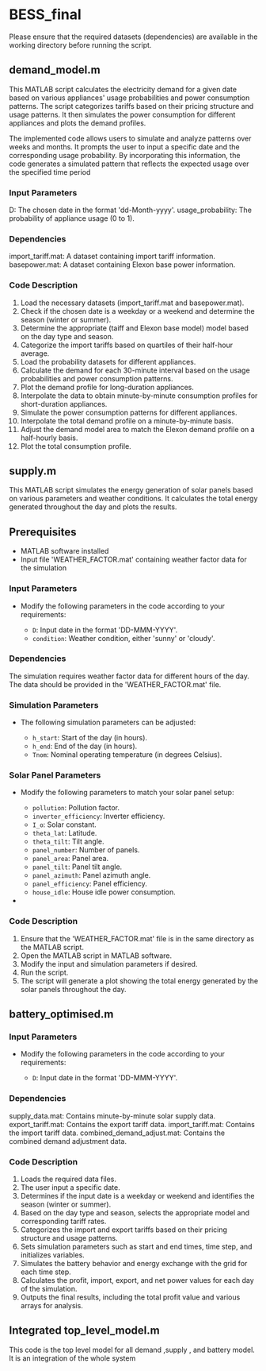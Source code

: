 # BESS_final
Please ensure that the required datasets (dependencies) are available in the working directory before running the script.

## demand_model.m

This MATLAB script calculates the electricity demand for a given date based on various appliances' usage probabilities and power consumption patterns. The script categorizes tariffs based on their pricing structure and usage patterns. It then simulates the power consumption for different appliances and plots the demand profiles.


The implemented code allows users to simulate and analyze patterns over weeks and months. It prompts the user to input a specific date and the corresponding usage probability. By incorporating this information, the code generates a simulated pattern that reflects the expected usage over the specified time period

### Input Parameters
D: The chosen date in the format 'dd-Month-yyyy'.
usage_probability: The probability of appliance usage (0 to 1).

### Dependencies
import_tariff.mat: A dataset containing import tariff information.
basepower.mat: A dataset containing Elexon base power information.


### Code Description
1. Load the necessary datasets (import_tariff.mat and basepower.mat).
2. Check if the chosen date is a weekday or a weekend and determine the season (winter or summer).
3. Determine the appropriate (taiff and Elexon base model) model based on the day type and season.
4. Categorize the import tariffs based on quartiles of their half-hour average.
5. Load the probability datasets for different appliances.
6. Calculate the demand for each 30-minute interval based on the usage probabilities and power consumption patterns.
7. Plot the demand profile for long-duration appliances.
8. Interpolate the data to obtain minute-by-minute consumption profiles for short-duration appliances.
9. Simulate the power consumption patterns for different appliances.
10. Interpolate the total demand profile on a minute-by-minute basis.
11. Adjust the demand model area to match the Elexon demand profile on a half-hourly basis.
12. Plot the total consumption profile.



## supply.m

This MATLAB script simulates the energy generation of solar panels based on various parameters and weather conditions. It calculates the total energy generated throughout the day and plots the results.

## Prerequisites

- MATLAB software installed
- Input file 'WEATHER_FACTOR.mat' containing weather factor data for the simulation


### Input Parameters

- Modify the following parameters in the code according to your requirements:

  - `D`: Input date in the format 'DD-MMM-YYYY'.
  - `condition`: Weather condition, either 'sunny' or 'cloudy'.
 

### Dependencies
The simulation requires weather factor data for different hours of the day. The data should be provided in the 'WEATHER_FACTOR.mat' file.


### Simulation Parameters

- The following simulation parameters can be adjusted:

  - `h_start`: Start of the day (in hours).
  - `h_end`: End of the day (in hours).
  - `Tnom`: Nominal operating temperature (in degrees Celsius).

### Solar Panel Parameters

- Modify the following parameters to match your solar panel setup:

  - `pollution`: Pollution factor.
  - `inverter_efficiency`: Inverter efficiency.
  - `I_o`: Solar constant.
  - `theta_lat`: Latitude.
  - `theta_tilt`: Tilt angle.
  - `panel_number`: Number of panels.
  - `panel_area`: Panel area.
  - `panel_tilt`: Panel tilt angle.
  - `panel_azimuth`: Panel azimuth angle.
  - `panel_efficiency`: Panel efficiency.
  - `house_idle`: House idle power consumption.

- 

### Code Description

1. Ensure that the 'WEATHER_FACTOR.mat' file is in the same directory as the MATLAB script.
2. Open the MATLAB script in MATLAB software.
3. Modify the input and simulation parameters if desired.
4. Run the script.
5. The script will generate a plot showing the total energy generated by the solar panels throughout the day.



## battery_optimised.m

### Input Parameters

- Modify the following parameters in the code according to your requirements:

  - `D`: Input date in the format 'DD-MMM-YYYY'.

 
### Dependencies


supply_data.mat: Contains minute-by-minute solar supply data.
export_tariff.mat: Contains the export tariff data.
import_tariff.mat: Contains the import tariff data.
combined_demand_adjust.mat: Contains the combined demand adjustment data.

### Code Description

1. Loads the required data files.
2. The user  input a specific date.
3. Determines if the input date is a weekday or weekend and identifies the season (winter or summer).
4. Based on the day type and season, selects the appropriate model and corresponding tariff rates.
5. Categorizes the import and export tariffs based on their pricing structure and usage patterns.
6. Sets simulation parameters such as start and end times, time step, and initializes variables.
7. Simulates the battery behavior and energy exchange with the grid for each time step.
8. Calculates the profit, import, export, and net power values for each day of the simulation.
9. Outputs the final results, including the total profit value and various arrays for analysis.
  
## Integrated top_level_model.m

This code is the top level model for all demand ,supply , and battery model. It is an integration of the whole system
